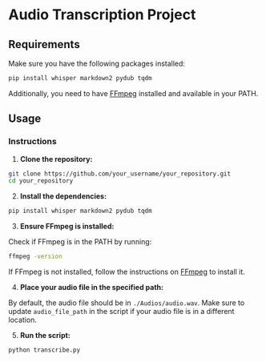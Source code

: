 # Audio Transcription Project

## Requirements

Make sure you have the following packages installed:

```bash
pip install whisper markdown2 pydub tqdm
```

Additionally, you need to have [FFmpeg](https://ffmpeg.org/download.html) installed and available in your PATH.

## Usage

### Instructions

1. **Clone the repository:**

```bash
git clone https://github.com/your_username/your_repository.git
cd your_repository
```

2. **Install the dependencies:**

```bash
pip install whisper markdown2 pydub tqdm
```

3. **Ensure FFmpeg is installed:**

Check if FFmpeg is in the PATH by running:

```bash
ffmpeg -version
```

If FFmpeg is not installed, follow the instructions on [FFmpeg](https://ffmpeg.org/download.html) to install it.

4. **Place your audio file in the specified path:**

By default, the audio file should be in `./Audios/audio.wav`. Make sure to update `audio_file_path` in the script if your audio file is in a different location.

5. **Run the script:**

```bash
python transcribe.py
```